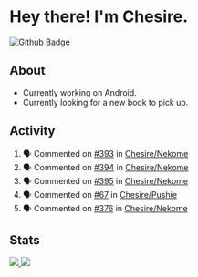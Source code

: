 # Hey there! I'm Chesire.

[![Github Badge](https://img.shields.io/badge/-Github-000?style=flat-square&logo=Github&logoColor=white&link=https://github.com/chesire)](https://github.com/chesire)

## About

<!-- Uses https://github.com/Chesire/natemoo-re -->
* Currently working on Android.
* Currently looking for a new book to pick up.
<!--
* Currently listening to: 
<a href="https://natemoo-re-iirbxe7wf.vercel.app/now-playing?open">
    <img src="https://natemoo-re-iirbxe7wf.vercel.app/now-playing" width="256" height="64" alt="Now Playing">
</a>  
-->

## Activity

<!-- Uses https://github.com/jamesgeorge007/github-activity-readme -->
<!--START_SECTION:activity-->
1. 🗣 Commented on [#393](https://github.com/Chesire/Nekome/issues/393) in [Chesire/Nekome](https://github.com/Chesire/Nekome)
2. 🗣 Commented on [#394](https://github.com/Chesire/Nekome/issues/394) in [Chesire/Nekome](https://github.com/Chesire/Nekome)
3. 🗣 Commented on [#395](https://github.com/Chesire/Nekome/issues/395) in [Chesire/Nekome](https://github.com/Chesire/Nekome)
4. 🗣 Commented on [#67](https://github.com/Chesire/Pushie/issues/67) in [Chesire/Pushie](https://github.com/Chesire/Pushie)
5. 🗣 Commented on [#376](https://github.com/Chesire/Nekome/issues/376) in [Chesire/Nekome](https://github.com/Chesire/Nekome)
<!--END_SECTION:activity-->

## Stats

<a href="https://github-readme-stats.vercel.app/api/top-langs/?username=chesire&theme=tokyonight">
    <img src="https://github-readme-stats.vercel.app/api/top-langs/?username=chesire&layout=compact&theme=tokyonight" >
</a>
<a href="https://github-readme-stats.vercel.app/api?username=chesire&show_icons=true&theme=tokyonight">
    <img src="https://github-readme-stats.vercel.app/api?username=chesire&show_icons=true&theme=tokyonight" >
</a>  
